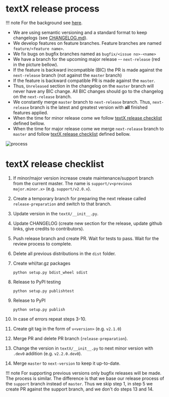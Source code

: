 # textX release process

!!! note
    For the background see [here](https://github.com/textX/textX/issues/176).

- We are using semantic versioning and a standard format to keep changelogs (see
  [CHANGELOG.md](https://github.com/textX/textX/blob/master/CHANGELOG.md)).
- We develop features on feature branches. Feature branches are named
  `feature/<feature name>`.
- We fix bugs on bugfix branches named as `bugfix/<issue no>-<name>`
- We have a branch for the upcoming major release -- `next-release` (red in the
  picture bellow).
- If the feature is backward incompatible (BIC) the PR is made against the
  `next-release` branch (not against the `master` branch)
- If the feature is backward compatible PR is made against the `master`.
- Thus, `Unreleased` section in the changelog on the `master` branch will never
  have any BIC change. All BIC changes should go to the changelog on the
  `next-release` branch.
- We constantly merge `master` branch to `next-release` branch. Thus,
  `next-release` branch is the latest and greatest version with **all** finished
  features applied.
- When the time for minor release come we follow [textX release
  checklist](./#textx-release-checklist) defined bellow.
- When the time for major release come we merge `next-release` branch to
  `master` and follow [textX release checklist](./#textx-release-checklist)
  defined bellow.


![process](../images/process.png)

 
# textX release checklist

  1. If minor/major version increase create maintenance/support branch from the
     current master. The name is `support/v<previous major.minor.x>` (e.g.
     `support/v2.0.x`).
  2. Create a temporary branch for preparing the next release called
     `release-preparation` and switch to that branch.
  3. Update version in the `textX/__init__.py`.
  4. Update CHANGELOG (create new section for the release, update github links,
     give credits to contributors).
  5. Push release branch and create PR. Wait for tests to pass. Wait for the
     review process to complete.
  6. Delete all previous distributions in the `dist` folder.
  7. Create whl/tar.gz packages

      ```
      python setup.py bdist_wheel sdist
      ```

  8. Release to PyPI testing

      ```
      python setup.py publishtest
      ```

  9. Release to PyPI

      ```
      python setup.py publish
      ```

  10. In case of errors repeat steps 3-10.
  11. Create git tag in the form of `v<version>` (e.g. `v2.1.0`)
  12. Merge PR and delete PR branch (`release-preparation`).
  13. Change the version in `textX/__init__.py` to next minor version with
      `.dev0` addition (e.g. `v2.2.0.dev0`).
  14. Merge `master` to `next-version` to keep it up-to-date.


!!! note
    For supporting previous versions only bugfix releases will be made. The
    process is similar. The difference is that we base our release process of
    the `support` branch instead of `master`. Thus we skip step 1, in step 5 we
    create PR against the support branch, and we don't do steps 13 and 14.
